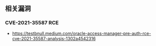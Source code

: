 相关漏洞
---

### CVE-2021-35587 RCE

- https://testbnull.medium.com/oracle-access-manager-pre-auth-rce-cve-2021-35587-analysis-1302a4542316

